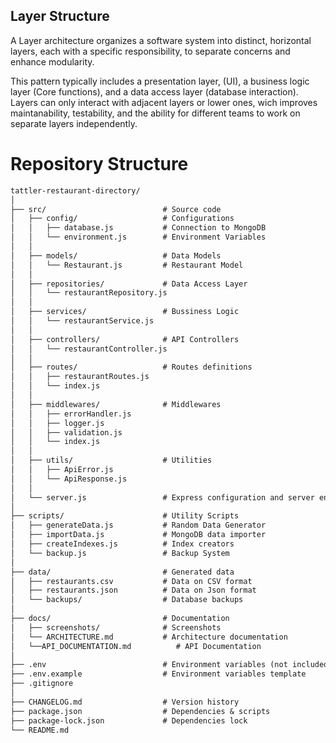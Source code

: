 
## Layer Structure

A Layer architecture organizes a software system into distinct, horizontal layers, each with a specific responsibility, to separate concerns and enhance modularity.

This pattern typically includes a presentation layer, (UI), a business logic layer (Core functions), and a data access layer (database interaction). Layers can only interact with adjacent layers or lower ones, wich improves maintanability, testability, and the ability for different teams to work on separate layers independently.
# Repository Structure

```md
tattler-restaurant-directory/
│
├── src/                          # Source code
│   ├── config/                   # Configurations
│   │   ├── database.js           # Connection to MongoDB
│   │   └── environment.js        # Environment Variables
│   │
│   ├── models/                   # Data Models
│   │   └── Restaurant.js         # Restaurant Model
│   │
│   ├── repositories/             # Data Access Layer
│   │   └── restaurantRepository.js
│   │
│   ├── services/                 # Bussiness Logic
│   │   └── restaurantService.js
│   │
│   ├── controllers/              # API Controllers
│   │   └── restaurantController.js
│   │
│   ├── routes/                   # Routes definitions
│   │   ├── restaurantRoutes.js
│   │   └── index.js
│   │
│   ├── middlewares/              # Middlewares
│   │   ├── errorHandler.js
│   │   ├── logger.js
│   │   ├── validation.js
│   │   └── index.js
│   │
│   ├── utils/                    # Utilities
│   │   ├── ApiError.js
│   │   └── ApiResponse.js
│   │
│   └── server.js                 # Express configuration and server entry point.
│
├── scripts/                      # Utility Scripts
│   ├── generateData.js           # Random Data Generator
│   ├── importData.js             # MongoDB data importer
│   ├── createIndexes.js          # Index creators
│   └── backup.js                 # Backup System
│
├── data/                         # Generated data
│   ├── restaurants.csv           # Data on CSV format
│   ├── restaurants.json          # Data on Json format
│   └── backups/                  # Database backups
│
├── docs/                         # Documentation
│   ├── screenshots/              # Screenshots
│   └── ARCHITECTURE.md           # Architecture documentation
│   └──API_DOCUMENTATION.md          # API Documentation
│
├── .env                          # Environment variables (not included in repo)
├── .env.example                  # Environment variables template
├── .gitignore                    
│
├── CHANGELOG.md                  # Version history
├── package.json                  # Dependencies & scripts
├── package-lock.json             # Dependencies lock
└── README.md
```
